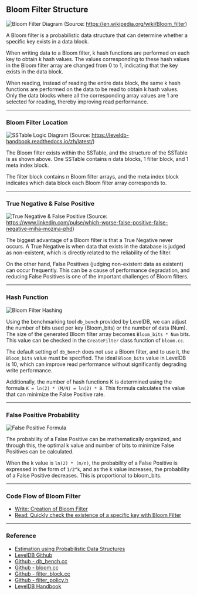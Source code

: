 ## Bloom Filter Structure

![Bloom Filter Diagram](https://user-images.githubusercontent.com/101636590/183424363-05494e10-e230-45b1-9a2a-18f413748970.png)
(Source: https://en.wikipedia.org/wiki/Bloom_filter)

A Bloom filter is a probabilistic data structure that can determine whether a specific key exists in a data block.

When writing data to a Bloom filter, k hash functions are performed on each key to obtain k hash values. The values corresponding to these hash values in the Bloom filter array are changed from 0 to 1, indicating that the key exists in the data block.

When reading, instead of reading the entire data block, the same k hash functions are performed on the data to be read to obtain k hash values. Only the data blocks where all the corresponding array values are 1 are selected for reading, thereby improving read performance.

---

### Bloom Filter Location

![SSTable Logic Diagram](https://user-images.githubusercontent.com/101636590/188339431-c3f219ba-b2f0-4bc5-bbcf-a39a8be35d85.jpg)
(Source: https://leveldb-handbook.readthedocs.io/zh/latest/)

The Bloom filter exists within the SSTable, and the structure of the SSTable is as shown above. One SSTable contains n data blocks, 1 filter block, and 1 meta index block.

The filter block contains n Bloom filter arrays, and the meta index block indicates which data block each Bloom filter array corresponds to.

---

### True Negative & False Positive

![True Negative & False Positive](https://user-images.githubusercontent.com/101636590/188339451-c0638280-3882-4883-8396-d23c88008068.png)
(Source: https://www.linkedin.com/pulse/which-worse-false-positive-false-negative-miha-mozina-phd)

The biggest advantage of a Bloom filter is that a True Negative never occurs. A True Negative is when data that exists in the database is judged as non-existent, which is directly related to the reliability of the filter.

On the other hand, False Positives (judging non-existent data as existent) can occur frequently. This can be a cause of performance degradation, and reducing False Positives is one of the important challenges of Bloom filters.

---

### Hash Function

![Bloom Filter Hashing](https://user-images.githubusercontent.com/101636590/183424697-ef93e101-a865-47a3-9e14-2046590dd9d9.png)

Using the benchmarking tool `db_bench` provided by LevelDB, we can adjust the number of bits used per key (Bloom_bits) or the number of data (Num). The size of the generated Bloom filter array becomes `Bloom_bits * Num` bits. This value can be checked in the `CreateFilter` class function of `bloom.cc`.

The default setting of `db_bench` does not use a Bloom filter, and to use it, the `Bloom_bits` value must be specified. The ideal `Bloom_bits` value in LevelDB is 10, which can improve read performance without significantly degrading write performance.

Additionally, the number of hash functions K is determined using the formula `K = ln(2) * (M/N) = ln(2) * B`. This formula calculates the value that can minimize the False Positive rate.

---

### False Positive Probability

![False Positive Formula](https://user-images.githubusercontent.com/101636590/188341913-5b0f489f-294a-4d5c-8171-d0ae7fa895cc.png)

The probability of a False Positive can be mathematically organized, and through this, the optimal k value and number of bits to minimize False Positives can be calculated.

When the k value is `ln(2) * (m/n)`, the probability of a False Positive is expressed in the form of `1/2^k`, and as the k value increases, the probability of a False Positive decreases. This is proportional to bloom_bits.

---

### Code Flow of Bloom Filter

- [Write: Creation of Bloom Filter](https://github.com/DKU-StarLab/leveldb-wiki/blob/main/analysis/bloomfilter/bloomfilter-write.md)
- [Read: Quickly check the existence of a specific key with Bloom Filter](https://github.com/DKU-StarLab/leveldb-wiki/blob/main/analysis/bloomfilter/bloomfilter-read.md)

---

### Reference

- [Estimation using Probabilistic Data Structures](https://d2.naver.com/helloworld/749531)  
- [LevelDB Github](https://github.com/google/leveldb)  
- [Github - db_bench.cc](https://github.com/google/leveldb/blob/main/benchmarks/db_bench.cc)  
- [Github - bloom.cc](https://github.com/google/leveldb/blob/main/util/bloom.cc)  
- [Github - filter_block.cc](https://github.com/google/leveldb/blob/main/table/filter_block.cc)  
- [Github - filter_policy.h](https://github.com/google/leveldb/blob/main/include/leveldb/filter_policy.h)  
- [LevelDB Handbook](https://leveldb-handbook.readthedocs.io/zh/latest/bloomfilter.html)
